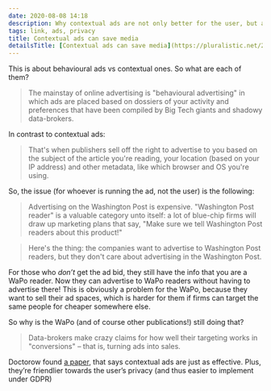 ```yaml
---
date: 2020-08-08 14:18
description: Why contextual ads are not only better for the user, but also better for the site who is running them
tags: link, ads, privacy
title: Contextual ads can save media
detailsTitle: [Contextual ads can save media](https://pluralistic.net/2020/08/05/behavioral-v-contextual/#contextual-ads)
---
```


This is about behavioural ads vs contextual ones. So what are each of them?

> The mainstay of online advertising is "behavioural advertising" in which ads are placed based on dossiers of your activity and preferences that have been compiled by Big Tech giants and shadowy data-brokers.

In contrast to contextual ads:

> That's when publishers sell off the right to advertise to you based on the subject of the article you're reading, your location (based on your IP address) and other metadata, like which browser and OS you're using.

So, the issue (for whoever is running the ad, not the user) is the following: 

> Advertising on the Washington Post is expensive. "Washington Post reader" is a valuable category unto itself: a lot of blue-chip firms will draw up marketing plans that say, "Make sure we tell Washington Post readers about this product!"

> Here's the thing: the companies want to advertise to Washington Post readers, but they don't care about advertising in the Washington Post.

For those who *don’t* get the ad bid, they still have the info that you are a WaPo reader. Now they can advertise to WaPo readers without having to advertise there! This is obviously a problem for the WaPo, because they want to sell their ad spaces, which is harder for them if firms can target the same people for cheaper somewhere else.

So why is the WaPo (and of course other publications!) still doing that? 

> Data-brokers make crazy claims for how well their targeting works in "conversions" – that is, turning ads into sales.

Doctorow found [a paper](https://weis2019.econinfosec.org/wp-content/uploads/sites/6/2019/05/WEIS_2019_paper_38.pdf), that says contextual ads are just as effective. Plus, they’re friendlier towards the user’s privacy (and thus easier to implement under GDPR)